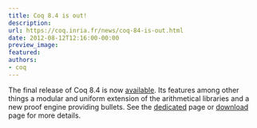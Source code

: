 ```yaml
---
title: Coq 8.4 is out!
description:
url: https://coq.inria.fr/news/coq-84-is-out.html
date: 2012-08-12T12:16:00-00:00
preview_image:
featured:
authors:
- coq
---
```



<p>The final release of Coq 8.4 is now <a href="https://coq.inria.fr/coq-84">available</a>. Its features among other things a modular and uniform extension of the arithmetical libraries and a new proof engine providing bullets. See the <a href="https://coq.inria.fr/coq-84">dedicated</a> page or <a href="https://coq.inria.fr/download">download</a> page for more details.</p>

 
